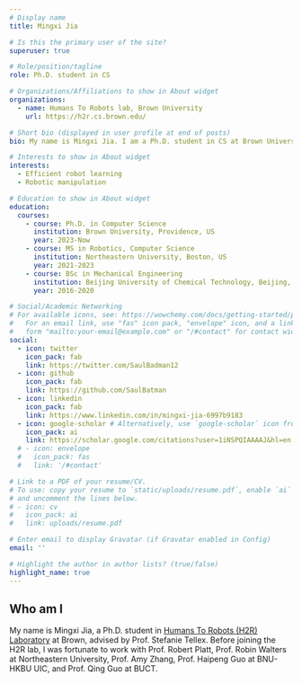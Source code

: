 ```yaml
---
# Display name
title: Mingxi Jia

# Is this the primary user of the site?
superuser: true

# Role/position/tagline
role: Ph.D. student in CS

# Organizations/Affiliations to show in About widget
organizations:
  - name: Humans To Robots lab, Brown University
    url: https://h2r.cs.brown.edu/

# Short bio (displayed in user profile at end of posts)
bio: My name is Mingxi Jia. I am a Ph.D. student in CS at Brown University.

# Interests to show in About widget
interests:
  - Efficient robot learning
  - Robotic manipulation

# Education to show in About widget
education:
  courses:
    - course: Ph.D. in Computer Science
      institution: Brown University, Providence, US
      year: 2023-Now
    - course: MS in Robotics, Computer Science
      institution: Northeastern University, Boston, US
      year: 2021-2023
    - course: BSc in Mechanical Engineering
      institution: Beijing University of Chemical Technology, Beijing, China
      year: 2016-2020

# Social/Academic Networking
# For available icons, see: https://wowchemy.com/docs/getting-started/page-builder/#icons
#   For an email link, use "fas" icon pack, "envelope" icon, and a link in the
#   form "mailto:your-email@example.com" or "/#contact" for contact widget.
social:
  - icon: twitter
    icon_pack: fab
    link: https://twitter.com/SaulBadman12
  - icon: github
    icon_pack: fab
    link: https://github.com/SaulBatman
  - icon: linkedin
    icon_pack: fab
    link: https://www.linkedin.com/in/mingxi-jia-6997b9183
  - icon: google-scholar # Alternatively, use `google-scholar` icon from `ai` icon pack
    icon_pack: ai
    link: https://scholar.google.com/citations?user=1iNSPQIAAAAJ&hl=en
  # - icon: envelope
  #   icon_pack: fas
  #   link: '/#contact'

# Link to a PDF of your resume/CV.
# To use: copy your resume to `static/uploads/resume.pdf`, enable `ai` icons in `params.toml`,
# and uncomment the lines below.
# - icon: cv
#   icon_pack: ai
#   link: uploads/resume.pdf

# Enter email to display Gravatar (if Gravatar enabled in Config)
email: ''

# Highlight the author in author lists? (true/false)
highlight_name: true
---
```

## Who am I
My name is Mingxi Jia, a Ph.D. student in [Humans To Robots (H2R) Laboratory](https://h2r.cs.brown.edu/) at Brown, advised by Prof. Stefanie Tellex. Before joining the H2R lab, I was fortunate to work with Prof. Robert Platt, Prof. Robin Walters at Northeastern University, Prof. Amy Zhang, Prof. Haipeng Guo at BNU-HKBU UIC, and Prof. Qing Guo at BUCT. 

<!-- I was a research assistant at BNU-HKBU United International College, working on learning-based object 3D reconstruction, visual-aided robot arm, etc. -->
<!-- ## Why I love robotics?
In one sentence, I LOVE IRON MAN! The robot arm, controlled by Stark’s voice through an intelligent agent Jarvis, collaborates naturally with Tony in engineering and domestic tasks. It exacly describes my vision of robotics. -->
